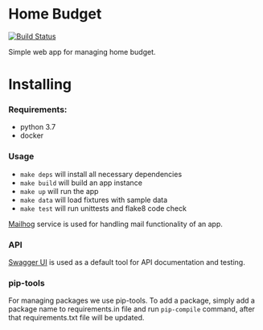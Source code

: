# Home Budget
[![Build Status](https://travis-ci.org/jslodkowicz/home_budget.svg?branch=master)](https://travis-ci.org/jslodkowicz/home_budget)

Simple web app for managing home budget.

# Installing

### Requirements:
* python 3.7
* docker

### Usage

- `make deps` will install all necessary dependencies
- `make build` will build an app instance
- `make up` will run the app
- `make data` will load fixtures with sample data
- `make test` will run unittests and flake8 code check

[Mailhog](http://localhost:8025) service is used for handling mail functionality of an app.

### API

[Swagger UI](http://localhost:8000/swagger) is used as a default tool for API documentation and testing.

### pip-tools

For managing packages we use pip-tools. To add a package, simply add a package name to requirements.in file
and run `pip-compile` command, after that requirements.txt file will be updated.